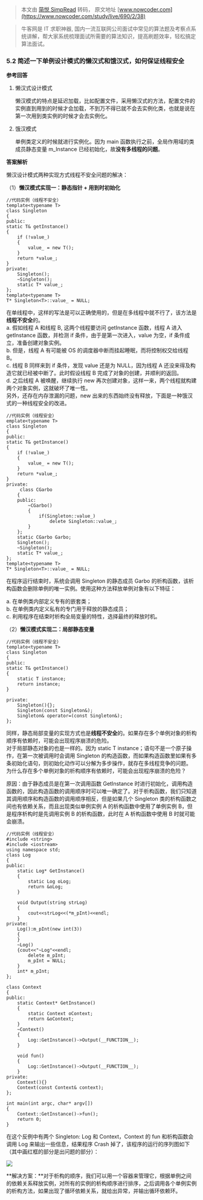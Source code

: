 > 本文由 [简悦 SimpRead](http://ksria.com/simpread/) 转码， 原文地址 [www.nowcoder.com](https://www.nowcoder.com/study/live/690/2/38)

> 牛客网是 IT 求职神器, 国内一流互联网公司面试中常见的算法题及考察点系统讲解，帮大家系统梳理面试所需要的算法知识，提高刷题效率，轻松搞定算法面试。

### 5.2 简述一下单例设计模式的懒汉式和饿汉式，如何保证线程安全

**参考回答**

1.  懒汉式设计模式
    
    懒汉模式的特点是延迟加载，比如配置文件，采用懒汉式的方法，配置文件的实例直到用到的时候才会加载，不到万不得已就不会去实例化类，也就是说在第一次用到类实例的时候才会去实例化。
    
2.  饿汉模式
    
    单例类定义的时候就进行实例化。因为 main 函数执行之前，全局作用域的类成员静态变量 m_Instance 已经初始化，故**没有多线程的问题**。
    

**答案解析**

懒汉设计模式两种实现方式线程不安全问题的解决：

（1）**懒汉模式实现一：静态指针 + 用到时初始化**

```
//代码实例（线程不安全）
template<typename T>
class Singleton
{
public:
static T& getInstance()
{
    if (!value_)
    {
        value_ = new T();
    }
    return *value_;
}
private:
    Singleton();
    ~Singleton();
    static T* value_;
};
template<typename T>
T* Singleton<T>::value_ = NULL;

```

在单线程中，这样的写法是可以正确使用的，但是在多线程中就不行了，该方法是**线程不安全**的。  
a. 假如线程 A 和线程 B, 这两个线程要访问 getInstance 函数，线程 A 进入 getInstance 函数，并检测 if 条件，由于是第一次进入，value 为空，if 条件成立，准备创建对象实例。  
b. 但是，线程 A 有可能被 OS 的调度器中断而挂起睡眠，而将控制权交给线程 B。  
c. 线程 B 同样来到 if 条件，发现 value 还是为 NULL，因为线程 A 还没来得及构造它就已经被中断了。此时假设线程 B 完成了对象的创建，并顺利的返回。  
d. 之后线程 A 被唤醒，继续执行 new 再次创建对象，这样一来，两个线程就构建两个对象实例，这就破坏了唯一性。  
另外，还存在内存泄漏的问题，new 出来的东西始终没有释放，下面是一种饿汉式的一种线程安全的改进。

```
//代码实例（线程安全）
emplate<typename T>
class Singleton
{
public:
static T& getInstance()
{
    if (!value_)
    {
        value_ = new T();
    }
    return *value_;
}
private:
     class CGarbo     
    {    
    public:    
        ~CGarbo()    
        {    
            if(Singleton::value_)    
                delete Singleton::value_;    
        }    
    };    
    static CGarbo Garbo;    
    Singleton();
    ~Singleton();
    static T* value_;
};
template<typename T>
T* Singleton<T>::value_ = NULL;

```

在程序运行结束时，系统会调用 Singleton 的静态成员 Garbo 的析构函数，该析构函数会删除单例的唯一实例。使用这种方法释放单例对象有以下特征：

a. 在单例类内部定义专有的嵌套类；  
b. 在单例类内定义私有的专门用于释放的静态成员；  
c. 利用程序在结束时析构全局变量的特性，选择最终的释放时机。

（2）**懒汉模式实现二：局部静态变量**

```
//代码实例（线程不安全）
template<typename T>
class Singleton
{
public:
static T& getInstance() 
{
    static T instance;
    return instance;
}

private:
    Singleton(){};
    Singleton(const Singleton&);
    Singleton& operator=(const Singleton&);
};

```

同样，静态局部变量的实现方式也是**线程不安全**的。如果存在多个单例对象的析构顺序有依赖时，可能会出现程序崩溃的危险。  
对于局部静态对象的也是一样的。因为 static T instance；语句不是一个原子操作，在第一次被调用时会调用 Singleton 的构造函数，而如果构造函数里如果有多条初始化语句，则初始化动作可以分解为多步操作，就存在多线程竞争的问题。  
为什么存在多个单例对象的析构顺序有依赖时，可能会出现程序崩溃的危险？

原因：由于静态成员是在第一次调用函数 GetInstance 时进行初始化，调用构造函数的，因此构造函数的调用顺序时可以唯一确定了。对于析构函数，我们只知道其调用顺序和构造函数的调用顺序相反，但是如果几个 Singleton 类的析构函数之间也有依赖关系，而且出现类似单例实例 A 的析构函数中使用了单例实例 B，但是程序析构时是先调用实例 B 的析构函数，此时在 A 析构函数中使用 B 时就可能会崩溃。

```
//代码实例（线程安全）
#include <string>
#include <iostream>
using namespace std;
class Log
{
public:
    static Log* GetInstance()
    {
        static Log oLog;
        return &oLog;
    }

    void Output(string strLog)
    {
        cout<<strLog<<(*m_pInt)<<endl;
    }
private:
    Log():m_pInt(new int(3))
    {
    }
    ~Log()
    {cout<<"~Log"<<endl;
        delete m_pInt;
        m_pInt = NULL;
    }
    int* m_pInt;
};

class Context
{
public:
    static Context* GetInstance()
    {
        static Context oContext;
        return &oContext;
    }
    ~Context()
    {
        Log::GetInstance()->Output(__FUNCTION__);
    }

    void fun()
    {
        Log::GetInstance()->Output(__FUNCTION__);
    }
private:
    Context(){}
    Context(const Context& context);
};

int main(int argc, char* argv[])
{
    Context::GetInstance()->fun();
    return 0;
}

```

在这个反例中有两个 Singleton: Log 和 Context，Context 的 fun 和析构函数会调用 Log 来输出一些信息，结果程序 Crash 掉了，该程序的运行的序列图如下（其中画红框的部分是出问题的部分）：

![](https://static.nowcoder.com/images/activity/2021jxy/c/assert/%E5%8D%95%E4%BE%8B%E6%A8%A1%E5%BC%8F%E7%A8%8B%E5%BA%8F%E8%BF%90%E8%A1%8C%E5%BA%8F%E5%88%97%E5%9B%BE.png)

**解决方案：**对于析构的顺序，我们可以用一个容器来管理它，根据单例之间的依赖关系释放实例，对所有的实例的析构顺序进行排序，之后调用各个单例实例的析构方法，如果出现了循环依赖关系，就给出异常，并输出循环依赖环。